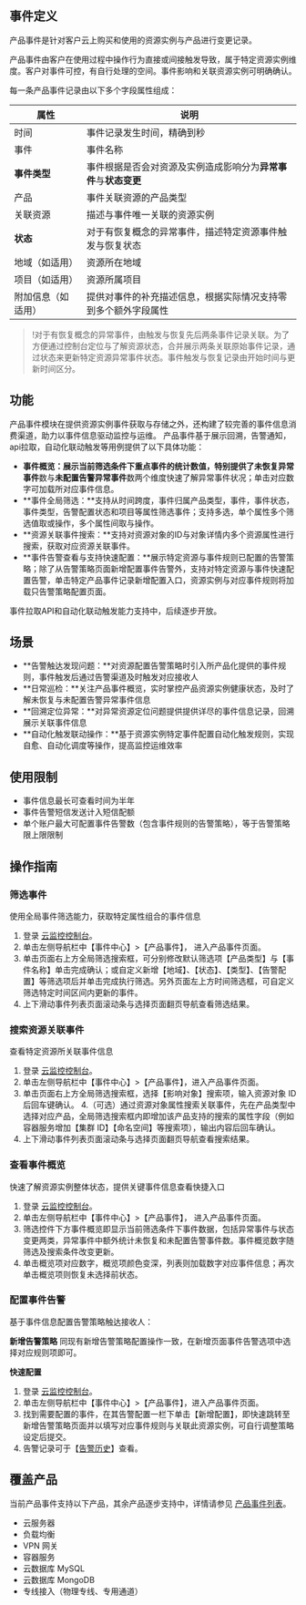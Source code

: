 

## 事件定义

产品事件是针对客户云上购买和使用的资源实例与产品进行变更记录。

产品事件由客户在使用过程中操作行为直接或间接触发导致，属于特定资源实例维度。客户对事件可控，有自行处理的空间。事件影响和关联资源实例可明确确认。

每一条产品事件记录由以下多个字段属性组成：

| 属性               | 说明                                                         |
| ------------------ | ------------------------------------------------------------ |
| 时间               | 事件记录发生时间，精确到秒                                   |
| 事件               | 事件名称                                                     |
| **事件类型**       | 事件根据是否会对资源及实例造成影响分为**异常事件**与**状态变更** |
| 产品               | 事件关联资源的产品类型                                       |
| 关联资源           | 描述与事件唯一关联的资源实例                                 |
| **状态**           | 对于有恢复概念的异常事件，描述特定资源事件触发与恢复状态     |
| 地域（如适用）     | 资源所在地域                                                 |
| 项目（如适用）     | 资源所属项目                                                 |
| 附加信息（如适用） | 提供对事件的补充描述信息，根据实际情况支持零到多个额外字段属性 |

> !对于有恢复概念的异常事件，由触发与恢复先后两条事件记录关联。为了方便通过控制台定位与了解资源状态，合并展示两条关联原始事件记录，通过状态来更新特定资源异常事件状态。事件触发与恢复记录由开始时间与更新时间区分。

## 功能

产品事件模块在提供资源实例事件获取与存储之外，还构建了较完善的事件信息消费渠道，助力以事件信息驱动监控与运维。
产品事件基于展示回溯，告警通知，api拉取，自动化联动触发等用例提供了以下具体功能：

- **事件概览：**展示当前筛选条件下重点事件的统计数值，特别提供了**未恢复异常事件**数与**未配置告警异常事件**数两个维度快速了解异常事件状况；单击对应数字可加载所对应事件信息。
- **事件全局筛选：**支持从时间跨度，事件归属产品类型，事件，事件状态，事件类型，告警配置状态和项目等属性筛选事件；支持多选，单个属性多个筛选值取或操作，多个属性间取与操作。
- **资源关联事件搜索：**支持对资源对象的ID与对象详情内多个资源属性进行搜索，获取对应资源关联事件。
- **事件告警查看与支持快速配置：**展示特定资源与事件规则已配置的告警策略；除了从告警策略页面新增配置事件告警外，支持对特定资源与事件快速配置告警，单击特定产品事件记录新增配置入口，资源实例与对应事件规则将加载只告警策略配置页面。

事件拉取API和自动化联动触发能力支持中，后续逐步开放。

## 场景

- **告警触达发现问题：**对资源配置告警策略时引入所产品化提供的事件规则，事件触发后通过告警渠道及时触发对应接收人
- **日常巡检：**关注产品事件概览，实时掌控产品资源实例健康状态，及时了解未恢复与未配置告警异常事件信息
- **回溯定位异常：**对异常资源定位问题提供提供详尽的事件信息记录，回溯展示关联事件信息
- **自动化触发联动操作：**基于资源实例特定事件配置自动化触发规则，实现自愈、自动化调度等操作，提高监控运维效率



## 使用限制

- 事件信息最长可查看时间为半年
- 事件告警短信发送计入短信配额
- 单个账户最大可配置事件告警数（包含事件规则的告警策略），等于告警策略限上限限制

## 操作指南

### 筛选事件

使用全局事件筛选能力，获取特定属性组合的事件信息
1. 登录 [云监控控制台](https://console.cloud.tencent.com/monitor/overview)。
2. 单击左侧导航栏中【事件中心】>【产品事件】， 进入产品事件页面。
3. 单击页面右上方全局筛选搜索框，可分别修改默认筛选项【产品类型】与【事件名称】单击完成确认；或自定义新增【地域】、【状态】、【类型】、【告警配置】等筛选项后并单击完成执行筛选。另外页面左上方时间筛选框，可自定义筛选特定时间区间内更新的事件。
4. 上下滑动事件列表页面滚动条与选择页面翻页导航查看筛选结果。

### 搜索资源关联事件

查看特定资源所关联事件信息
1. 登录 [云监控控制台](https://console.cloud.tencent.com/monitor/overview)。
2. 单击左侧导航栏中【事件中心】>【产品事件】，进入产品事件页面。
3. 单击页面右上方全局筛选搜索框，选择【影响对象】搜索项，输入资源对象 ID 后回车键确认。
4.（可选）通过资源对象属性搜索关联事件，先在产品类型中选择对应产品，全局筛选搜索框内即增加该产品支持的搜索的属性字段（例如容器服务增加【集群 ID】【命名空间】等搜索项），输出内容后回车确认。
5. 上下滑动事件列表页面滚动条与选择页面翻页导航查看搜索结果。

### 查看事件概览

快速了解资源实例整体状态，提供关键事件信息查看快捷入口
1. 登录 [云监控控制台](https://console.cloud.tencent.com/monitor/overview)。
2. 单击左侧导航栏中【事件中心】>【产品事件】， 进入产品事件页面。
3. 筛选控件下方事件概览即显示当前筛选条件下事件数据，包括异常事件与状态变更两类，异常事件中额外统计未恢复和未配置告警事件数。事件概览数字随筛选及搜索条件改变更新。
4. 单击概览项对应数字，概览项颜色变深，列表则加载数字对应事件信息；再次单击概览项则恢复未选择前状态。

### 配置事件告警

基于事件信息配置告警策略触达接收人：

**新增告警策略**
同现有新增告警策略配置操作一致，在新增页面事件告警选项中选择对应规则项即可。

**快速配置**
1. 登录 [云监控控制台](https://console.cloud.tencent.com/monitor/overview)。
2. 单击左侧导航栏中【事件中心】>【产品事件】，进入产品事件页面。
3. 找到需要配置的事件，在其告警配置一栏下单击【新增配置】，即快速跳转至新增告警策略页面并以填写对应事件规则与关联此资源实例，可自行调整策略设定后提交。
4. 告警记录可于【[告警历史](https://console.cloud.tencent.com/monitor/alarm2/history)】查看。

## 覆盖产品

当前产品事件支持以下产品，其余产品逐步支持中，详情请参见 [产品事件列表](https://cloud.tencent.com/document/product/248/14363)。

- 云服务器
- 负载均衡
- VPN 网关
- 容器服务
- 云数据库 MySQL
- 云数据库 MongoDB
- 专线接入（物理专线、专用通道）

